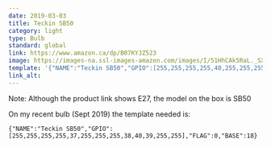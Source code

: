 ```yaml
---
date: 2019-03-03
title: Teckin SB50
category: light
type: Bulb
standard: global
link: https://www.amazon.ca/dp/B07KYJZ523
image: https://images-na.ssl-images-amazon.com/images/I/51HhCAk5RaL._SX425_.jpg
template: '{"NAME":"Teckin SB50","GPIO":[255,255,255,255,40,255,255,255,38,39,37,255,255],"FLAG":0,"BASE":18}' 
link_alt: 
---
```



Note: Although the product link shows E27, the model on the box is SB50


On my recent bulb (Sept 2019) the template needed is: 
```
{"NAME":"Teckin SB50","GPIO":[255,255,255,255,37,255,255,255,38,40,39,255,255],"FLAG":0,"BASE":18}
```


